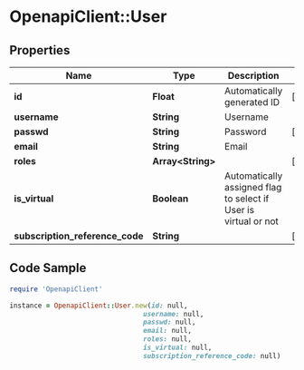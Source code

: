 # OpenapiClient::User

## Properties

Name | Type | Description | Notes
------------ | ------------- | ------------- | -------------
**id** | **Float** | Automatically generated ID | [optional] 
**username** | **String** | Username | 
**passwd** | **String** | Password | [optional] 
**email** | **String** | Email | 
**roles** | **Array&lt;String&gt;** |  | [optional] 
**is_virtual** | **Boolean** | Automatically assigned flag to select if User is virtual or not | 
**subscription_reference_code** | **String** |  | [optional] 

## Code Sample

```ruby
require 'OpenapiClient'

instance = OpenapiClient::User.new(id: null,
                                 username: null,
                                 passwd: null,
                                 email: null,
                                 roles: null,
                                 is_virtual: null,
                                 subscription_reference_code: null)
```


